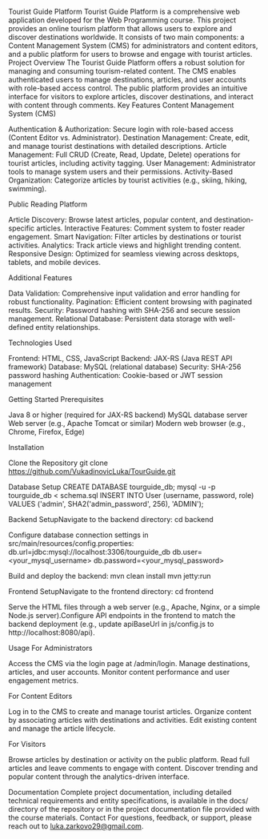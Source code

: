 Tourist Guide Platform
Tourist Guide Platform is a comprehensive web application developed for the Web Programming course. This project provides an online tourism platform that allows users to explore and discover destinations worldwide. It consists of two main components: a Content Management System (CMS) for administrators and content editors, and a public platform for users to browse and engage with tourist articles.
Project Overview
The Tourist Guide Platform offers a robust solution for managing and consuming tourism-related content. The CMS enables authenticated users to manage destinations, articles, and user accounts with role-based access control. The public platform provides an intuitive interface for visitors to explore articles, discover destinations, and interact with content through comments.
Key Features
Content Management System (CMS)

Authentication & Authorization: Secure login with role-based access (Content Editor vs. Administrator).
Destination Management: Create, edit, and manage tourist destinations with detailed descriptions.
Article Management: Full CRUD (Create, Read, Update, Delete) operations for tourist articles, including activity tagging.
User Management: Administrator tools to manage system users and their permissions.
Activity-Based Organization: Categorize articles by tourist activities (e.g., skiing, hiking, swimming).

Public Reading Platform

Article Discovery: Browse latest articles, popular content, and destination-specific articles.
Interactive Features: Comment system to foster reader engagement.
Smart Navigation: Filter articles by destinations or tourist activities.
Analytics: Track article views and highlight trending content.
Responsive Design: Optimized for seamless viewing across desktops, tablets, and mobile devices.

Additional Features

Data Validation: Comprehensive input validation and error handling for robust functionality.
Pagination: Efficient content browsing with paginated results.
Security: Password hashing with SHA-256 and secure session management.
Relational Database: Persistent data storage with well-defined entity relationships.

Technologies Used

Frontend: HTML, CSS, JavaScript
Backend: JAX-RS (Java REST API framework)
Database: MySQL (relational database)
Security: SHA-256 password hashing
Authentication: Cookie-based or JWT session management

Getting Started
Prerequisites

Java 8 or higher (required for JAX-RS backend)
MySQL database server
Web server (e.g., Apache Tomcat or similar)
Modern web browser (e.g., Chrome, Firefox, Edge)

Installation

Clone the Repository
git clone https://github.com/VukadinovicLuka/TourGuide.git


Database Setup
CREATE DATABASE tourguide_db;
mysql -u <username> -p tourguide_db < schema.sql
INSERT INTO User (username, password, role) VALUES ('admin', SHA2('admin_password', 256), 'ADMIN');


Backend SetupNavigate to the backend directory:
cd backend

Configure database connection settings in src/main/resources/config.properties:
db.url=jdbc:mysql://localhost:3306/tourguide_db
db.user=<your_mysql_username>
db.password=<your_mysql_password>

Build and deploy the backend:
mvn clean install
mvn jetty:run


Frontend SetupNavigate to the frontend directory:
cd frontend

Serve the HTML files through a web server (e.g., Apache, Nginx, or a simple Node.js server).Configure API endpoints in the frontend to match the backend deployment (e.g., update apiBaseUrl in js/config.js to http://localhost:8080/api).


Usage
For Administrators

Access the CMS via the login page at /admin/login.
Manage destinations, articles, and user accounts.
Monitor content performance and user engagement metrics.

For Content Editors

Log in to the CMS to create and manage tourist articles.
Organize content by associating articles with destinations and activities.
Edit existing content and manage the article lifecycle.

For Visitors

Browse articles by destination or activity on the public platform.
Read full articles and leave comments to engage with content.
Discover trending and popular content through the analytics-driven interface.

Documentation
Complete project documentation, including detailed technical requirements and entity specifications, is available in the docs/ directory of the repository or in the project documentation file provided with the course materials.
Contact
For questions, feedback, or support, please reach out to luka.zarkovo29@gmail.com.
